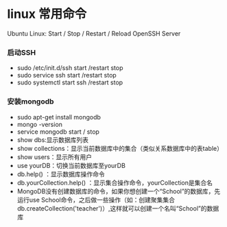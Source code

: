 # linux 常用命令

Ubuntu Linux: Start / Stop / Restart / Reload OpenSSH Server

### 启动SSH
- sudo /etc/init.d/ssh start   /restart  stop
- sudo service ssh start       /restart  stop
- sudo systemctl start ssh     /restart  stop

### 安装mongodb

- sudo apt-get install mongodb
- mongo -version
- service mongodb start / stop
- show dbs:显示数据库列表
- show collections：显示当前数据库中的集合（类似关系数据库中的表table）
- show users：显示所有用户
- use yourDB：切换当前数据库至yourDB
- db.help() ：显示数据库操作命令
- db.yourCollection.help() ：显示集合操作命令，yourCollection是集合名
- MongoDB没有创建数据库的命令，如果你想创建一个“School”的数据库，先运行use School命令，之后做一些操作（如：创建聚集集合db.createCollection('teacher')）,这样就可以创建一个名叫“School”的数据库
